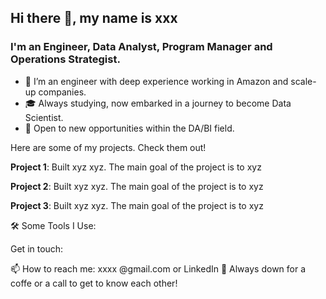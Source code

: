 
## Hi there 👋, my name is xxx

### I'm an Engineer, Data Analyst, Program Manager and Operations Strategist.


- 🔭 I’m an engineer with deep experience working in Amazon and scale-up companies. 
- 🎓 Always studying, now embarked in a journey to become Data Scientist.  
- 🔎 Open to new opportunities within the DA/BI field.





Here are some of my projects. Check them out!

**Project 1**: Built xyz xyz. The main goal of the project is to xyz

**Project 2**: Built xyz xyz. The main goal of the project is to xyz

**Project 3**: Built xyz xyz. The main goal of the project is to xyz


    


🛠 Some Tools I Use:

       

Get in touch:

📫 How to reach me: xxxx @gmail.com or LinkedIn
💬 Always down for a coffe or a call to get to know each other!


